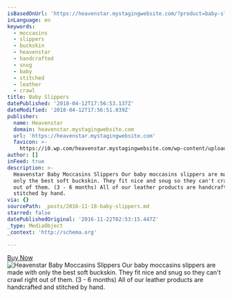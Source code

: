 ```yaml
---
isBasedOnUrl: 'https://heavenstar.mystagingwebsite.com/?product=baby-slippers&v=7516fd43adaa'
inLanguage: en
keywords:
  - moccasins
  - slippers
  - buckskin
  - heavenstar
  - handcrafted
  - snug
  - baby
  - stitched
  - leather
  - crawl
title: Baby Slippers
datePublished: '2018-04-12T17:56:53.137Z'
dateModified: '2018-04-12T17:56:51.039Z'
publisher:
  name: Heavenstar
  domain: heavenstar.mystagingwebsite.com
  url: 'https://heavenstar.mystagingwebsite.com'
  favicon: >-
    https://i0.wp.com/heavenstar.mystagingwebsite.com/wp-content/uploads/2016/08/cropped-icon.jpg?fit=192%2C192&ssl=1
author: []
inFeed: true
description: >-
  Heavenstar Baby Moccasins Slippers Our baby moccasins slippers are made with
  only the best soft buckskin. They fit nice and snug so they can't crawl right
  out of them. (3 - 6 months) All of our leather products are handcrafted and
  stitched by hand.
via: {}
sourcePath: _posts/2016-11-18-baby-slippers.md
starred: false
datePublishedOriginal: '2016-11-22T02:53:15.447Z'
_type: MediaObject
_context: 'http://schema.org'

---
```

[Buy Now][0]
![Heavenstar Baby Moccasins Slippers Our baby moccasins slippers are made with only the best soft buckskin. They fit nice and snug so they can't crawl right out of them. (3 - 6 months) All of our leather products are handcrafted and stitched by hand.](https://s3-us-west-2.amazonaws.com/the-grid-img/p/00fda2827d18e3e4cb5633a886c5c4503a4b035a.jpg)

[0]: https://www.bonanza.com/booths/Heavenstar